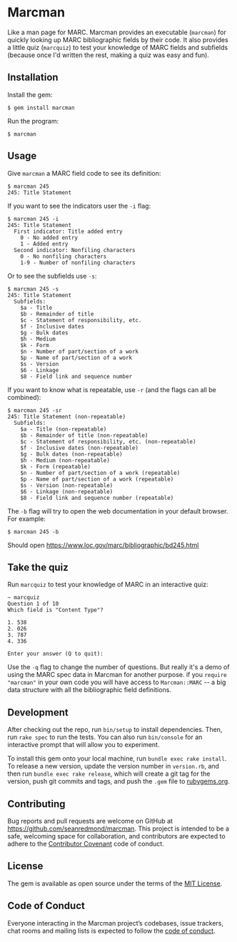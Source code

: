 # Marcman

Like a man page for MARC. Marcman provides an executable (`marcman`)
for quickly looking up MARC bibliographic fields by their code. It
also provides a little quiz (`marcquiz`) to test your knowledge of
MARC fields and subfields (because once I'd written the rest, making a
quiz was easy and fun).

## Installation

Install the gem:

    $ gem install marcman

Run the program:

    $ marcman

## Usage

Give `marcman` a MARC field code to see its definition:

    $ marcman 245
    245: Title Statement

If you want to see the indicators user the `-i` flag:

    $ marcman 245 -i
    245: Title Statement
      First indicator: Title added entry
        0 - No added entry
        1 - Added entry
      Second indicator: Nonfiling characters
        0 - No nonfiling characters
        1-9 - Number of nonfiling characters

Or to see the subfields use `-s`:

    $ marcman 245 -s
	245: Title Statement
      Subfields:
        $a - Title
        $b - Remainder of title
        $c - Statement of responsibility, etc.
        $f - Inclusive dates
        $g - Bulk dates
        $h - Medium
        $k - Form
        $n - Number of part/section of a work
        $p - Name of part/section of a work
        $s - Version
        $6 - Linkage
        $8 - Field link and sequence number

If you want to know what is repeatable, use `-r` (and the flags can
all be combined):

    $ marcman 245 -sr
    245: Title Statement (non-repeatable)
      Subfields:
        $a - Title (non-repeatable)
        $b - Remainder of title (non-repeatable)
        $c - Statement of responsibility, etc. (non-repeatable)
        $f - Inclusive dates (non-repeatable)
        $g - Bulk dates (non-repeatable)
        $h - Medium (non-repeatable)
        $k - Form (repeatable)
        $n - Number of part/section of a work (repeatable)
        $p - Name of part/section of a work (repeatable)
        $s - Version (non-repeatable)
        $6 - Linkage (non-repeatable)
        $8 - Field link and sequence number (repeatable)

The `-b` flag will try to open the web documentation in your
default browser. For example:

    $ marcman 245 -b

Should open https://www.loc.gov/marc/bibliographic/bd245.html 

## Take the quiz

Run `marcquiz` to test your knowledge of MARC in an interactive quiz:

    ~ marcquiz
    Question 1 of 10
    Which field is "Content Type"?
    
    1. 538
    2. 026
    3. 787
    4. 336
    
    Enter your answer (Q to quit):

Use the `-q` flag to change the number of questions. But really it's a
demo of using the MARC spec data in Marcman for another purpose. if
you `require "marcman"` in your own code you will have access to
`Marcman::MARC` -- a big data structure with all the bibliographic
field definitions.

## Development

After checking out the repo, run `bin/setup` to install dependencies. Then, run `rake spec` to run the tests. You can also run `bin/console` for an interactive prompt that will allow you to experiment.

To install this gem onto your local machine, run `bundle exec rake install`. To release a new version, update the version number in `version.rb`, and then run `bundle exec rake release`, which will create a git tag for the version, push git commits and tags, and push the `.gem` file to [rubygems.org](https://rubygems.org).

## Contributing

Bug reports and pull requests are welcome on GitHub at https://github.com/seanredmond/marcman. This project is intended to be a safe, welcoming space for collaboration, and contributors are expected to adhere to the [Contributor Covenant](http://contributor-covenant.org) code of conduct.

## License

The gem is available as open source under the terms of the [MIT License](https://opensource.org/licenses/MIT).

## Code of Conduct

Everyone interacting in the Marcman project’s codebases, issue trackers, chat rooms and mailing lists is expected to follow the [code of conduct](https://github.com/seanredmond/marcman/blob/master/CODE_OF_CONDUCT.md).
